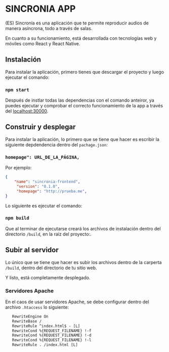 # SINCRONIA APP

(ES) Sincronía es una aplicación que te permite reproducir audios de manera asíncrona, todo a través de salas.

En cuanto a su funcionamiento, está desarrollada con tecnologías web y móviles como React y React Native.

## Instalación

Para instalar la aplicación, primero tienes que descargar el proyecto y luego ejecutar el comando:

### `npm start`

Después de instlar todas las dependencias con el comando anteiror, ya puedes ejecutar y comprobar el correcto funcionamiento de la app a través del [localhost:30000](http://localhost:3000).

## Construir y desplegar

Para instalar la aplicación, lo primero que se tiene que hacer es escribir la siguiente depdendencia dentro del `pachage.json`:

### `homepage": URL_DE_LA_PÁGINA,`

Por ejemplo:

```json
{
    "name": "sincronia-frontend",
     "version": "0.1.0",
     "homepage": "http://prueba.me", 
}
```

Lo siguiente es ejecutar el comando:

### `npm build`

Que al terminar de ejecutarse creará los archivos de instalación dentro del directorio `/build`, en la raiz del proyecto:.

## Subir al servidor

Lo único que se tiene que hacer es subir los archivos dentro de la carperta `/build`, dentro del directorio de tu sitio web.

Y listo, está completamente desplegado.

### Servidores Apache

En el caos de usar servidores Apache, se debe configurar dentro del archivo `.htaccess` lo siguiente:

```html
   RewriteEngine On 
   RewriteBase / 
   RewriteRule ^index.html$ - [L] 
   RewriteCond %{REQUEST_FILENAME} !-f 
   RewriteCond %{REQUEST_FILENAME} !-d 
   RewriteCond %{REQUEST_FILENAME} !-l 
   RewriteRule . /index.html [L]
```

